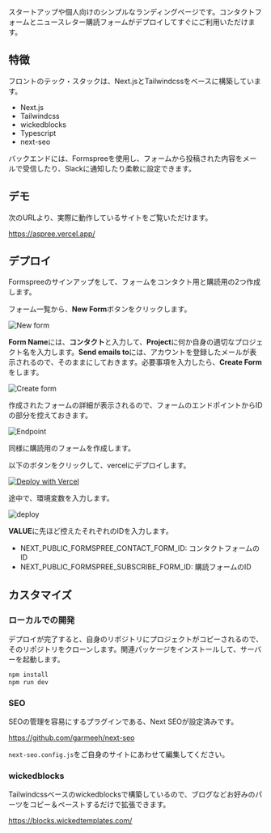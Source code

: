 スタートアップや個人向けのシンプルなランディングページです。コンタクトフォームとニュースレター購読フォームがデプロイしてすぐにご利用いただけます。

## 特徴

フロントのテック・スタックは、Next.jsとTailwindcssをベースに構築しています。

- Next.js
- Tailwindcss
- wickedblocks
- Typescript
- next-seo

バックエンドには、Formspreeを使用し、フォームから投稿された内容をメールで受信したり、Slackに通知したり柔軟に設定できます。

## デモ

次のURLより、実際に動作しているサイトをご覧いただけます。

https://aspree.vercel.app/

## デプロイ

Formspreeのサインアップをして、フォームをコンタクト用と購読用の2つ作成します。

フォーム一覧から、**New Form**ボタンをクリックします。

![New form](https://user-images.githubusercontent.com/52546/125889693-cf0d120d-24f9-4cc4-8a33-0e5c1ba82ecf.png)

**Form Name**には、**コンタクト**と入力して、**Project**に何か自身の適切なプロジェクト名を入力します。**Send emails to**には、アカウントを登録したメールが表示されるので、そのままにしておきます。必要事項を入力したら、**Create Form**をします。

![Create form](https://user-images.githubusercontent.com/52546/125889720-426be703-d08b-4231-be72-2282eb807537.png)

作成されたフォームの詳細が表示されるので、フォームのエンドポイントからIDの部分を控えておきます。

![Endpoint](https://user-images.githubusercontent.com/52546/125889739-54140d3b-28d2-4452-98f9-d2d590393d26.png)

同様に購読用のフォームを作成します。

以下のボタンをクリックして、vercelにデプロイします。

[![Deploy with Vercel](https://vercel.com/button)](https://vercel.com/new/git/external?repository-url=https%3A%2F%2Fgithub.com%2Fstackhackerio%2Faspree&env=NEXT_PUBLIC_FORMSPREE_CONTACT_FORM_ID,NEXT_PUBLIC_FORMSPREE_SUBSCRIBE_FORM_ID&demo-title=aspree&demo-description=A%20simple%20landingpage%20for%20startups%20or%20private%20with%20contact%20and%20subscribe%20forms.&demo-url=https%3A%2F%2Faspree.vercel.app%2F&demo-image=https%3A%2F%2Faspree.vercel.app%2Fsite-image.jpg)

途中で、環境変数を入力します。

![deploy](https://user-images.githubusercontent.com/52546/125889751-f824e75a-7bdd-4e45-986a-1459f5ecd5d7.png)

**VALUE**に先ほど控えたそれぞれのIDを入力します。

- NEXT_PUBLIC_FORMSPREE_CONTACT_FORM_ID: コンタクトフォームのID
- NEXT_PUBLIC_FORMSPREE_SUBSCRIBE_FORM_ID: 購読フォームのID

## カスタマイズ

### ローカルでの開発

デプロイが完了すると、自身のリポジトリにプロジェクトがコピーされるので、そのリポジトリをクローンします。関連パッケージをインストールして、サーバーを起動します。

```sh
npm install
npm run dev
```

### SEO

SEOの管理を容易にするプラグインである、Next SEOが設定済みです。

https://github.com/garmeeh/next-seo

`next-seo.config.js`をご自身のサイトにあわせて編集してください。

### wickedblocks

Tailwindcssベースのwickedblocksで構築しているので、ブログなどお好みのパーツをコピー＆ペーストするだけで拡張できます。

https://blocks.wickedtemplates.com/
